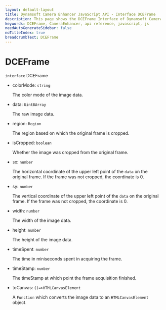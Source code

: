 ```yaml
---
layout: default-layout
title: Dynamsoft Camera Enhancer JavaScript API - Interface DCEFrame
description: This page shows the DCEFrame Interface of Dynamsoft Camera Enhancer JavaScript SDK.
keywords: DCEFrame, CameraEnhancer, api reference, javascript, js
needAutoGenerateSidebar: false
noTitleIndex: true
breadcrumbText: DCEFrame
---
```


# DCEFrame

`interface` DCEFrame

* colorMode: `string`

  The color mode of the image data.

* data: `Uint8Array`

  The raw image data.

* region: `Region`

  The region based on which the original frame is cropped.

* isCropped: `boolean`

  Whether the image was cropped from the original frame.

* sx: `number`

  The horizontal coordinate of the upper left point of the `data` on the original frame. If the frame was not cropped, the coordinate is 0.

* sy: `number`

  The vertical coordinate of the upper left point of the `data` on the original frame. If the frame was not cropped, the coordinate is 0.

* width: `number`

  The width of the image data.

* height: `number`

  The height of the image data.

* timeSpent: `number`

  The time in miniseconds spent in acquiring the frame.

* timeStamp: `number`

  The timeStamp at which point the frame acquisition finished.

* toCanvas: `()=>HTMLCanvasElement`

  A `Function` which converts the image data to an `HTMLCanvasElement` object.